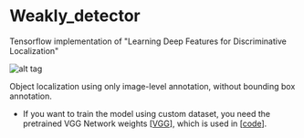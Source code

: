 # Weakly_detector
Tensorflow implementation of "Learning Deep Features for Discriminative Localization"

![alt tag](https://github.com/jazzsaxmafia/Weakly_detector/blob/master/results/demo.main.jpg)

Object localization using only image-level annotation, without bounding box annotation.

* If you want to train the model using custom dataset, you need the pretrained VGG Network weights [[VGG](https://drive.google.com/file/d/0B5o40yxdA9PqOVI5dF9tN3NUc2c/view?usp=sharing)], which is used in [[code](https://github.com/jazzsaxmafia/Weakly_detector/blob/master/src/train.caltech.py#L10)].

